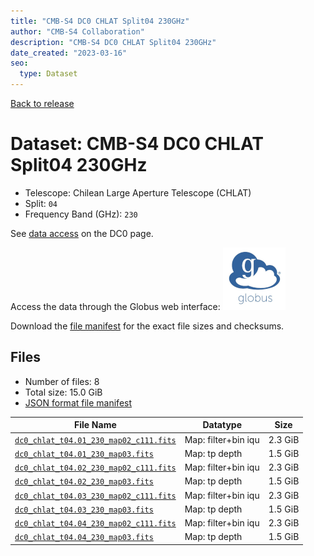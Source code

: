 ```yaml
---
title: "CMB-S4 DC0 CHLAT Split04 230GHz"
author: "CMB-S4 Collaboration"
description: "CMB-S4 DC0 CHLAT Split04 230GHz"
date_created: "2023-03-16"
seo:
  type: Dataset
---
```


[Back to release](./dc0.html#datasets)

# Dataset: CMB-S4 DC0 CHLAT Split04 230GHz

- Telescope: Chilean Large Aperture Telescope (CHLAT) 
- Split: `04`
- Frequency Band (GHz): `230`

See [data access](./dc0.html#data-access) on the DC0 page.

Access the data through the Globus web interface: [![Download via Globus](images/globus-logo.png)](https://app.globus.org/file-manager?origin_id=38f01147-f09e-483d-a552-3866669a846d&origin_path=%2Fdatareleases%2Fdc0%2Fmission%2Fchlat%2Fsplit04%2F230%2F)

Download the [file manifest](https://g-456d30.0ed28.75bc.data.globus.org/datareleases/dc0/mission/chlat/split04/230/manifest.json) for the exact file sizes and checksums.

## Files

- Number of files: 8
- Total size: 15.0 GiB
- [JSON format file manifest](https://g-456d30.0ed28.75bc.data.globus.org/datareleases/dc0/mission/chlat/split04/230/manifest.json)

|                                                                               File Name                                                                               |      Datatype       |  Size   |
| --------------------------------------------------------------------------------------------------------------------------------------------------------------------- | ------------------- | ------- |
| [`dc0_chlat_t04.01_230_map02_c111.fits`](https://g-456d30.0ed28.75bc.data.globus.org/datareleases/dc0/mission/chlat/split04/230/dc0_chlat_t04.01_230_map02_c111.fits) | Map: filter+bin iqu | 2.3 GiB |
| [`dc0_chlat_t04.01_230_map03.fits`](https://g-456d30.0ed28.75bc.data.globus.org/datareleases/dc0/mission/chlat/split04/230/dc0_chlat_t04.01_230_map03.fits)           | Map: tp depth       | 1.5 GiB |
| [`dc0_chlat_t04.02_230_map02_c111.fits`](https://g-456d30.0ed28.75bc.data.globus.org/datareleases/dc0/mission/chlat/split04/230/dc0_chlat_t04.02_230_map02_c111.fits) | Map: filter+bin iqu | 2.3 GiB |
| [`dc0_chlat_t04.02_230_map03.fits`](https://g-456d30.0ed28.75bc.data.globus.org/datareleases/dc0/mission/chlat/split04/230/dc0_chlat_t04.02_230_map03.fits)           | Map: tp depth       | 1.5 GiB |
| [`dc0_chlat_t04.03_230_map02_c111.fits`](https://g-456d30.0ed28.75bc.data.globus.org/datareleases/dc0/mission/chlat/split04/230/dc0_chlat_t04.03_230_map02_c111.fits) | Map: filter+bin iqu | 2.3 GiB |
| [`dc0_chlat_t04.03_230_map03.fits`](https://g-456d30.0ed28.75bc.data.globus.org/datareleases/dc0/mission/chlat/split04/230/dc0_chlat_t04.03_230_map03.fits)           | Map: tp depth       | 1.5 GiB |
| [`dc0_chlat_t04.04_230_map02_c111.fits`](https://g-456d30.0ed28.75bc.data.globus.org/datareleases/dc0/mission/chlat/split04/230/dc0_chlat_t04.04_230_map02_c111.fits) | Map: filter+bin iqu | 2.3 GiB |
| [`dc0_chlat_t04.04_230_map03.fits`](https://g-456d30.0ed28.75bc.data.globus.org/datareleases/dc0/mission/chlat/split04/230/dc0_chlat_t04.04_230_map03.fits)           | Map: tp depth       | 1.5 GiB |
